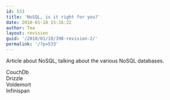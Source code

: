 ```yaml
---
id: 533
title: 'NoSQL, is it right for you?'
date: 2010-01-10 15:16:22
author: Tea
layout: revision
guid: '/2010/01/10/398-revision-2/'
permalink: '/?p=533'
---
```


Article about NoSQL, talking about the various NoSQL databases.

CouchDb  
Drizzle  
Voldemort  
Infinispan